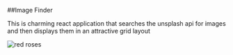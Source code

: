 ##Image Finder

This is charming react application that searches the unsplash api for images and then displays them in an attractive grid layout

![red roses](/assets/images/screenshot1.png)
